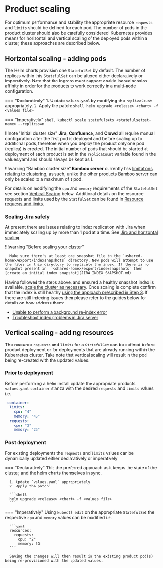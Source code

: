# Product scaling
For optimum performance and stability the appropriate resource `requests` and `limits` should be defined for each pod. The number of pods in the product cluster should also be carefully considered. Kubernetes provides means for horizontal and vertical scaling of the deployed pods within a cluster, these approaches are described below.

## Horizontal scaling - adding pods
The Helm charts provision one `StatefulSet` by default. The number of replicas within this `StatefulSet` can be altered either declaratively or imperatively. Note that the Ingress must support cookie-based session affinity in order for the products to work correctly in a multi-node configuration.


=== "Declaratively"
      1. Update `values.yaml` by modifying the `replicaCount` appropriately.
      2. Apply the patch:
      ```shell
      helm upgrade <release> <chart> -f <values file>
      ```

=== "Imperatively"
      ```shell
      kubectl scale statefulsets <statefulsetset-name> --replicas=n
      ```

!!!note "Initial cluster size"
      **Jira**, **Confluence**, and **Crowd** all require manual configuration after the first pod is deployed and before scaling up to additional pods, therefore when you deploy the product only one pod (replica) is created. The initial number of pods that should be started at deployment of each product is set in the `replicaCount` variable found in the values.yaml and should always be kept as 1.

!!!warning "Bamboo cluster size"
      **Bamboo server** currently has [limitations relating to clustering](../../troubleshooting/LIMITATIONS.md#cluster-size), as such, unlike the other products Bamboo server can only be scaled to a maximum of `1` pod.

For details on modifying the `cpu` and `memory` requirements of the `StatefulSet` see section [Vertical Scaling](#vertical-scaling-adding-resources) below. Additional details on the resource requests and limits used by the `StatfulSet` can be found in [Resource requests and limits](REQUESTS_AND_LIMITS.md).

### Scaling Jira safely
At present there are issues relating to index replication with Jira when immediately scaling up by more than 1 pod at a time. See [Jira and horizontal scaling](../../troubleshooting/LIMITATIONS.md#jira-limitations-and-horizontal-scaling).

!!!warning "Before scaling your cluster"

      Make sure there's at least one snapshot file in the `<shared-home>/export/indexsnapshots` directory. New pods will attempt to use the files in this directory to replicate the index. If there is no snapshot present in  `<shared-home>/export/indexsnapshots` then [create an initial index snapshot](JIRA_INDEX_SNAPSHOT.md)

Having followed the steps above, and ensured a healthy snapshot index is available, [scale the cluster as necessary](#horizontal-scaling-adding-pods). Once scaling is complete confirm that the index is still healthy [using the approach prescribed in Step 3](JIRA_INDEX_SNAPSHOT.md). If there are still indexing issues then please refer to the guides below for details on how address them:

* [Unable to perform a background re-index error](https://confluence.atlassian.com/jirakb/how-to-fix-a-jira-application-that-is-unable-to-perform-a-background-re-index-at-this-time-error-316637947.html)
* [Troubleshoot index problems in Jira server](https://confluence.atlassian.com/jirakb/troubleshoot-index-problems-in-jira-server-203394752.html)

## Vertical scaling - adding resources
The resource `requests` and `limits` for a `StatefulSet` can be defined before product deployment or for deployments that are already running within the Kubernetes cluster. Take note that vertical scaling will result in the pod being re-created with the updated values.

### Prior to deployment
Before performing a helm install update the appropriate products `values.yaml` `container` stanza with the desired `requests` and `limits` values i.e. 
```yaml
 container: 
  limits:
    cpu: "4"
    memory: "4G"
  requests:
    cpu: "2"
    memory: "2G"
```

### Post deployment
For existing deployments the `requests` and `limits` values can be dynamically updated either declaratively or imperatively 

=== "Declaratively"
      This the preferred approach as it keeps the state of the cluster, and the helm charts themselves in sync.
      
      1. Update `values.yaml` appropriately
      2. Apply the patch:
      
      ```shell
      helm upgrade <release> <chart> -f <values file>
      ```

=== "Imperatively"
      Using `kubectl edit` on the appropriate `StatefulSet` the respective `cpu` and `memory` values can be modified i.e.

      ```yaml
      resources:
        requests:
          cpu: "2"
          memory: 2G
      ```

      Saving the changes will then result in the existing product pod(s) being re-provisioned with the updated values.
